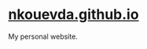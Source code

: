 <!-- Nikita Kouevda -->
<!-- 2013/07/21 -->

# [nkouevda.github.io](http://nkouevda.github.io/)

My personal website.

